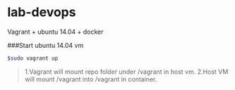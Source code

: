 # lab-devops
Vagrant + ubuntu 14.04 + docker

###Start ubuntu 14.04 vm
```sh
$sudo vagrant up
```
>1.Vagrant will mount repo folder under /vagrant in host vm.
>2.Host VM will mount /vagrant into /vagrant in container.
